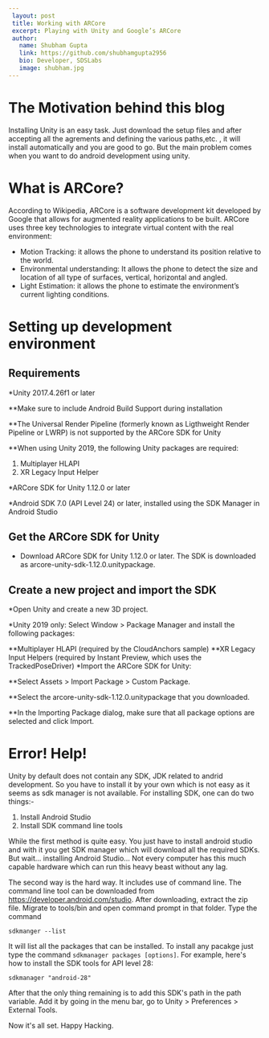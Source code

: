 ```yaml
---
 layout: post
 title: Working with ARCore
 excerpt: Playing with Unity and Google’s ARCore
 author:
   name: Shubham Gupta
   link: https://github.com/shubhamgupta2956
   bio: Developer, SDSLabs
   image: shubham.jpg
---
```


# The Motivation behind this blog

Installing Unity is an easy task. Just download the setup files and after accepting all the agrements and defining the various paths,etc. , it will install automatically and you are good to go. But the main problem comes when you want to do android development using unity.

# What is ARCore?

According to Wikipedia, ARCore is a software development kit developed by Google that allows for augmented reality applications to be built.
ARCore uses three key technologies to integrate virtual content with the real environment:
* Motion Tracking: it allows the phone to understand its position relative to the world.
* Environmental understanding: It allows the phone to detect the size and location of all type of surfaces, vertical, horizontal and angled.
* Light Estimation: it allows the phone to estimate the environment’s current lighting conditions.

# Setting up development environment

## Requirements

*Unity 2017.4.26f1 or later

**Make sure to include Android Build Support during installation

**The Universal Render Pipeline (formerly known as Ligthweight Render Pipeline or LWRP) is not supported by the ARCore SDK for Unity

**When using Unity 2019, the following Unity packages are required:

1. Multiplayer HLAPI
2. XR Legacy Input Helper

*ARCore SDK for Unity 1.12.0 or later

*Android SDK 7.0 (API Level 24) or later, installed using the SDK Manager in Android Studio

## Get the ARCore SDK for Unity
* Download ARCore SDK for Unity 1.12.0 or later.
  The SDK is downloaded as arcore-unity-sdk-1.12.0.unitypackage.

## Create a new project and import the SDK
*Open Unity and create a new 3D project.

*Unity 2019 only: Select Window > Package Manager and install the following packages:

**Multiplayer HLAPI (required by the CloudAnchors sample)
**XR Legacy Input Helpers (required by Instant Preview, which uses the TrackedPoseDriver)
*Import the ARCore SDK for Unity:

**Select Assets > Import Package > Custom Package.

**Select the arcore-unity-sdk-1.12.0.unitypackage that you downloaded.

**In the Importing Package dialog, make sure that all package options are selected and click Import.

# Error! Help!

Unity by default does not contain any SDK, JDK related to andrid development. So you have to install it by your own which is not easy as it seems as sdk manager is not available. For installing SDK, one can do two things:-
1. Install Android Studio
2. Install SDK command line tools

While the first method is quite easy. You just have to install android studio and with it you get SDK manager which will download all the required SDKs. But wait... installing Android Studio... Not every computer has this much capable hardware which can run this heavy beast without any lag.

The second way is the hard way. It includes use of command line. The command line tool can be downloaded from https://developer.android.com/studio. After downloading, extract the zip file. Migrate to tools/bin and open command prompt in that folder. Type the command 

`sdkmanger --list`

It will list all the packages that can be installed. To install any pacakge just type the command `sdkmanager packages [options]`. For example, here's how to install the SDK tools for API level 28:

`sdkmanager "android-28"`

After that the only thing remaining is to add this SDK's path in the path variable. Add it by going in the menu bar, go to Unity > Preferences > External Tools.

Now it's all set. Happy Hacking.
